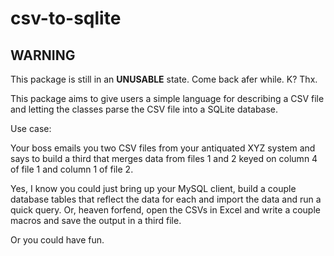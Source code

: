 csv-to-sqlite
=============

WARNING
-------
This package is still in an __UNUSABLE__ state. Come back afer while. K? Thx.


This package aims to give users a simple language for describing a CSV file and letting the classes parse the CSV file into a SQLite database.

Use case:

Your boss emails you two CSV files from your antiquated XYZ system and says to build a third that merges data from files 1 and 2 keyed on column 4 of file 1 and column 1 of file 2.

Yes, I know you could just bring up your MySQL client, build a couple database tables that reflect the data for each and import the data and run a quick query. Or, heaven forfend, open the CSVs in Excel and write a couple macros and save the output in a third file.

Or you could have fun.
